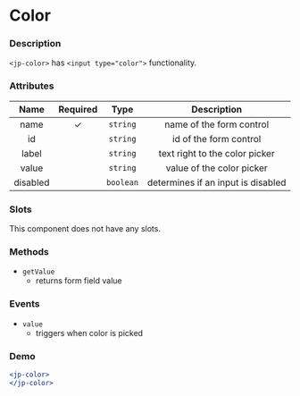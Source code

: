 # Color

### Description

`<jp-color>` has `<input type="color">` functionality.

### Attributes

| **Name** | **Required** | **Type** | **Description** |
| :----: | :----: | :----: | :---: |
| name | ✓ | `string` |  name of the form control |
| id |  | `string` |  id of the form control |
| label |  | `string` |  text right to the color picker |
| value | | `string`| value of the color picker |
| disabled | | `boolean`| determines if an input is disabled |

  
### Slots

This component does not have any slots.

### Methods

- `getValue` 
  - returns form field value

### Events

- `value` 
  - triggers when color is picked

### Demo

```jsx live
<jp-color>
</jp-color>
```
